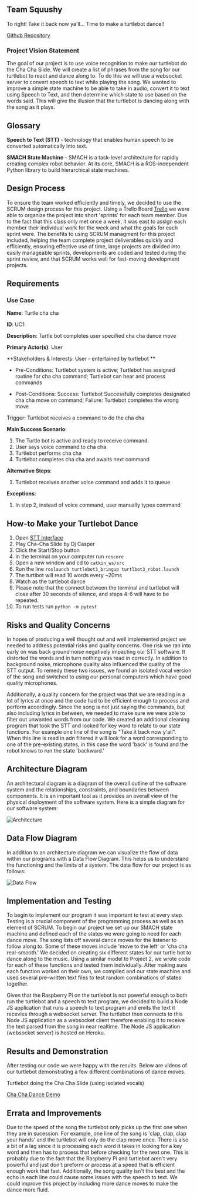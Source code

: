 ## Team Squushy 
To right! Take it back now ya'll... 
Time to make a turtlebot dance!!


[Github Repository](https://github.com/SAREC-Lab/CARS6/tree/FinalProject)

### Project Vision Statement

The goal of our project is to use voice recognition to make our turtlebot do the Cha Cha Slide. We will create a list of phrases from the song for our turtlebot to react and dance along to. To do this we will use a websocket server to convert speech to text while playing the song. We wanted to improve a simple state machine to be able to take in audio, convert it to text using Speech to Text, and then determine which state to use based on the words said. This will give the illusion that the turtlebot is dancing along with the song as it plays. 

## Glossary

**Speech to Text (STT)** - technology that enables human speech to be converted automatically into text.


**SMACH State Machine** -  SMACH is a task-level architecture for rapidly creating complex robot behavior. At its core, SMACH is a ROS-independent Python library to build hierarchical state machines.

## Design Process
To ensure the team worked efficiently and timely, we decided to use the SCRUM design process for this project. Using a Trello Board [Trello](https://trello.com/b/zSGkMq1g/final-project) we were able to organize the project into short 'sprints' for each team member. Due to the fact that this class only met once a week, it was east to assign each member their individual work for the week and what the goals for each sprint were. The benefits to using SCRUM managment for this project included, helping the team complete project deliverables quickly and efficiently, ensuring effective use of time, large projects are divided into easily manageable sprints, developments are coded and tested during the sprint review, and that SCRUM works well for fast-moving development projects. 

## Requirements
### Use Case 
**Name**: Turtle cha cha

**ID**: UC1

**Description**: Turtle bot completes user specified cha cha dance move

**Primary Actor(s)**: User

**Stakeholders & Interests: User - entertained by turtlebot **

- Pre-Conditions: Turtlebot system is active; Turtlebot has assigned routine for cha cha command; Turtlebot can hear and process commands

- Post-Conditions: Success: Turtlebot Successfully completes designated cha cha move on command; Failure: Turtlebot completes the wrong move

Trigger: Turtlebot receives a command to do the cha cha

**Main Success Scenario**:

1. The Turtle bot is active and ready to receive command.
2. User says voice command to cha cha
3. Turtlebot performs cha cha
4. Turtlebot completes cha cha and awaits next command

**Alternative Steps**:
1. Turtlebot receives another voice command and adds it to queue

**Exceptions**:
1. In step 2, instead of voice command, user manually types command

## How-to Make your Turtlebot Dance
1. Open [STT Interface](https://squushy.herokuapp.com/)
2. Play Cha-Cha Slide by Dj Casper 
3. Click the Start/Stop button
4. In the terminal on your computer run  `roscore`
5. Open a new window and cd to `catkin_ws/src` 
6. Run the line `roslaunch turtlebot3_bringup turtlbot3_robot.launch`
7. The turtlbot will read 10 words every ~20ms 
8. Watch as the turtlebot dance
9. Please note that the connect between the terminal and turtlebot will close after 30 seconds of silence, and steps 4-6 will have to be repeated.
10. To run tests run `python -m pytest`

## Risks and Quality Concerns
In hopes of producing a well thought out and well implemented project we needed to address potential risks and quality concerns. One risk we ran into early on was back ground noise negatively impacting our STT software. It distorted the words and in turn nothing was read in correctly. In addition to background noise, microphone quality also influenced the quality of the STT output. To remedy these two issues, we found an isolated vocal version of the song and switched to using our personal computers which have good quality microphones. 


Additionally, a quality concern for the project was that we are reading in a lot of lyrics at once and the code had to be efficient enough to process and perform accordingly. Since the song is not just saying the commands, but also including lyrics in between, we needed to make sure we were able to filter out unwanted words from our code. We created an additional cleaning program that took the STT and looked for key word to relate to our state functions. For example one line of the song is "Take it back now y'all". When this line is read in adn filtered it will look for a word corresponding to one of the pre-existing states, in this case the word 'back' is found and the robot knows to run the state 'backward.' 


## Architecture Diagram
An architectural diagram is a diagram of the overall outline of the software system and the relationships, constraints, and boundaries between components. It is an important tool as it provides an overall view of the physical deployment of the software system. Here is a simple diagram for our software system:

![Architecture](./archdiag.jpeg)

## Data Flow Diagram 
In addition to an architecture diagram we can visualize the flow of data within our programs with a Data Flow Diagram. This helps us to understand the functioning and the limits of a system. The data flow for our project is as follows: 

![Data Flow](./dataflow.jpeg)

## Implementation and Testing
To begin to implement our program it was important to test at every step. Testing is a crucial component of the programming process as well as an element of SCRUM. To begin our project we set up our SMACH state machine and defined each of the states we were going to need for each dance move. The song lists off several dance moves for the listener to follow along to. Some of these moves include 'move to the left' or 'cha cha real-smooth.' We decided on creating six different states for our turtle bot to dance along to the music. Using a similar model to Project 2, we wrote code for each of these functions and tested them individually. After making sure each function worked on their own, we compiled and our state machine and used several pre-written text files to test random combinations of states together. 

Given that the Raspberry Pi on the turtlebot is not powerful enough to both run the turtlebot and a speech to text program, we decided to build a Node JS application that runs a speech to text program and emits the text it recevies through a websocket server. The turtlebot then connects to this Node JS application as a websocket client therefore enabling it to receive the text parsed from the song in near realtime. The Node JS application (websocket server) is hosted on Heroku. 


## Results and Demonstration
After testing our code we were happy with the results. Below are videos of our turtlebot demonstrating a few different combinations of dance moves. 

Turtlebot doing the Cha Cha Slide (using isolated vocals)

[Cha Cha Dance Demo](https://youtu.be/Y3bkboiANPM)



## Errata and Improvements 
Due to the speed of the song the turtlebot only picks up the first one when they are in sucession. For example, one line of the song is 'clap, clap, clap your hands' and the turtlebot will only do the clap move once. There is also a bit of a lag since it is processing each word it takes in looking for a key word and then has to process that before checking for the next one. This is probably due to the fact that the Raspberry Pi and turtlebot aren't very powerful and just don't preform or process at a speed that is efficient enough work that fast. Additionally, the song quality isn't the best and the echo in each line could cause some issues with the speech to text. We could improve this project by including more dance moves to make the dance more fluid. 
